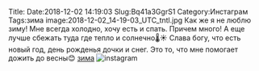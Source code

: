 Title:
Date:2018-12-02 14:19:03
Slug:Bq41a3GgrS1
Category:Инстаграм
Tags:зима
image:2018-12-02_14-19-03_UTC_tntl.jpg
Как же я не люблю зиму! Мне всегда холодно, хочу есть и спать. Причем много! А еще лучше сбежать туда где тепло и солнечно🌡☀️
Слава богу, что есть новый год, день рожденья дочки и снег. Это то, что мне помогает дожить до весны😊  [зима]({tag}зима)
![instagram]({attach}images/2018-12-02_14-19-03_UTC.jpg)
